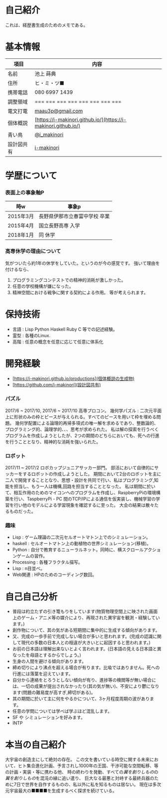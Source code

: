 # 自己紹介
これは、経歴書生成のためのメモである。

# 基本情報

| 項目       | 内容                                                           |
| -- | --- |
| 名前       | 池上 蒔典                                                      |
| 住所       | ヒ・ミ・ツ■                                                   |
| 携帯電話   | 080 6997 1439                                                  |
| 調整領域   | === === === === === === === ===                                |
| 電文打電   | [maau3p@gmail.com](maau3p@gmail.com)                           |
| 個体概説   | [https://i-makinori.github.io/](https://i-makinori.github.io/) |
| 青い鳥     | [@i_makinori](https://twitter.com/i_makinori)                |
| 設計図共有 | [i-makinori](https://github.com/i-makinori)                  |


# 学歴について

### 表面上の事象軸P

| 時w       | 事象p                         |
| -- | -- | 
| 2015年3月 | 長野県伊那市立春富中学校 卒業 |
| 2015年4月 | 国立長野高専 入学             |
| 2018年1月 | 同 休学                       |

### 高専休学の理由について
気がついたら約1年の休学をしていた。というのが今の感覚です。
強いて理由を付けるなら、
1. プログラミングコンテストでの精神的消耗が激しかった。
1. 任意の学校機構が嫌になった。
1. 精神空間における戦争に関する契約による作用。
等が考えられます。

# 保持技術

- 言語 : Lisp Python Haskell Ruby C 等での記述経験。
- 霊型 : 各種のLinux.
- 高階 : 任意の概念を任意に応じて任意に体系化


# 開発経験

- [https://i-makinori.github.io/productions](個体概説の生成物)
- [https://github.com/i-makinori](設計図共有)

### パズル
2017/6 ~ 2017/10, 2017/6 ~ 2017/10
高専プロコン。
幾何学パズル : 二次元平面上に形状のみの枠とピースが与えられる。すべてのピースを用いて枠を埋める問題。
幾何学配置による論理的再帰多項式の唯一解を求めるであり、整数論的、プログラミング的、論理学的、、、思考が求められた。
私は解の探索を行うべくプログラムを作成しようとしたが、2つの期間のどちらにおいても、死への行進を行うこととなり、精神的な消耗を強いられた。


### ロボット
2017/11 ~ 2017/2
ロボカップジュニアサッカー部門。
部活において自律的にサッカーをするロボットの作成しようとした。
期間において2台のロボットを主に二人で開発することとなり、思想・設計を共同で行い、私はプログラミング,知能を担当し、もう一人は機構,回路を担当することとなった。
私は期間に於いて、相互作用のためのマイコンへのプログラムを作成し、RaspberryPiの環境構築を行い、TaspberryPi - PC 間のTCP/IPによる通信を仮実装し、機械学習の学習を行い他のモデルによる学習現象を確認するに至った。
大会の結果は散々たるものだった。

### 趣味
- Lisp : ゲーム理論の二次元セルオートマトン上でのシミュレーション。
- haskell : セルオートマトン上の動植物の世界シミュレーション(移植)。
- Python : 自分で教育するニューラルネット。同時に、横スクロールアクションゲームの習作。
- Processing : 各種フラクタル描写。
- Lisp : n目並べ。
- Web関連 : HPのためのコーディング数回。

# 自己自己分析

- 普段は約立たずの引き篭もりをしています(物質物理空間上に映された画面上のゲーム・アニメ等の媒介により、再現された異宇宙を観測・経験しています。)
- 創作物について、其の気がある短期間に集中的に生成する傾向があります。
- 又、完成の一歩手前で完成しない場合が多いと思われます。(完成の認識に関して現代の多数の日本人との相違が大きいとに起因すると思われます。)
- お前の日本語は理解出来ないとよく言われます。(日本語の見える日本語と異なったを母語とするからでしょう。)
- 生身の人間を避ける傾向があります。
- 締め切りにより沸点を超える場合が有ります。比喩ではありません。死への行進には落葉を迎えています。
- 自分から連絡をとろうとしない傾向が有り、進捗等の検閲等が無い場合には、一切の成果が提出されなかったり(其の気が無い)、不安により鬱になります(問題の難易度が高すぎ,締切がある)。
- 其の期間に於いて主に何をやるかについて、3ヶ月程度周期の波があります。
- 任意の学問については学べば学ぶほど混乱します。
- SF や シミュレーションを好みます。
- INTP


# 本当の自己紹介

大宇宙の創造主にして絶対の存在。
この文を書いている時空に関する未来において、ヒト集合進化計画、予言されし1000年の王国、干渉可能な空間転移、等の計画・実装・等に携わる他、
時の終わりを発動、すべての*翼を創りしもの*の*翼を創りしもの*を混沌の縁に追い遣り、
巨大なる最悪と対峙する最終兵器のために7日で世界を自作するものの、私以外に私を知るものは居ない。
現在は多次元宇宙最大の■■■■を生成するべく探求を続けている。
